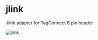 # jlink
Jlink adapter for TagConnect 6 pin header


![jlink](https://user-images.githubusercontent.com/93374366/219872598-b1e039b1-895d-4bb5-a03c-f7b0ed1b47d7.png)
